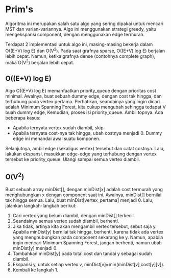 # Prim's

Algoritma ini merupakan salah satu algo yang sering dipakai untuk mencari MST dan varian-variannya. Algo ini menggunakan strategi greedy, yaitu mengekspansi component, dengan menggunakan edge termurah.

Terdapat 2 implementasi untuk algo ini, masing-masing bekerja dalam O((E+V) log E) dan O(V<sup>2</sup>). Pada saat grafnya sparse, O((E+V) log E) berjalan lebih cepat. Namun, ketika grafnya dense (contohnya complete graph), maka O(V<sup>2</sup>) berjalan lebih cepat. 

## O((E+V) log E)

Algo O((E+V) log E) memanfaatkan priority_queue dengan prioritas cost minimal. Awalnya, buat sebuah dummy edge, dengan cost tak hingga, dan terhubung pada vertex pertama. Perhatikan, seandainya yang ingin dicari adalah Minimum Spanning Forest, kita cukup mengubah sehingga tedapat V buah dummy edge, Kemudian, proses isi priority_queue. Ambil topnya. Ada beberapa kasus:

- Apabila ternyata vertex sudah diambil, skip.
- Apabila ternyata cost-nya tak hingga, ubah costnya menjadi 0. Dummy edge ini menandai awal suatu komponen. 

Selanjutnya, ambil edge (sekaligus vertex) tersebut dan catat costnya. Lalu, lakukan ekspansi, masukkan edge-edge yang terhubung dengan vertex tersebut ke priority_queue. Ulangi sampai semua vertex diambil.

## O(V<sup>2</sup>)

Buat sebuah array minDist[], dengan minDist[x] adalah cost termurah yang menghubungkan x dengan component saat ini. Awalnya, minDist[] bernilai tak hingga semua. Lalu, buat minDist[vertex_pertama] menjadi 0. Lalu, jalankan langkah-langkah berikut:

1. Cari vertex yang belum diambil, dengan minDist[] terkecil.
2. Seandainya semua vertex sudah diambil, berhenti.
3. Jika tidak, artinya kita akan mengambil vertex tersebut, sebut saja y. Apabila minDist[y] bernilai tak hingga, berhenti, karena tidak ada vertex yang menghubungkan pada component sekarang ke y. Namun, apabila ingin mencari Minimum Spanning Forest, jangan berhenti, namun ubah minDist[y] menjadi 0.
4. Tambahkan minDist[y] pada total cost dan tandai y sebagai sudah diambil.
5. Ekspansi y, untuk setiap vertex v, minDist[v]=min(minDist[v],cost[y][v]).
6. Kembali ke langkah 1.